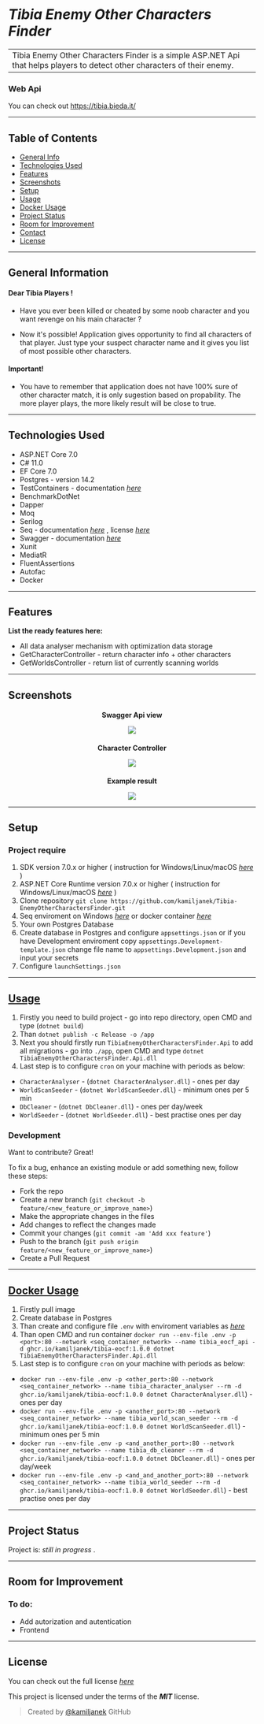 # _Tibia Enemy Other Characters Finder_

<table>
    <tr>
        <td>
            Tibia Enemy Other Characters Finder is a simple ASP.NET Api that helps players to detect other characters of their enemy.
        </td>
    </tr>
</table>

### Web Api
You can check out https://tibia.bieda.it/

---
## Table of Contents
* [General Info](#general-information)
* [Technologies Used](#technologies-used)
* [Features](#features)
* [Screenshots](#screenshots)
* [Setup](#setup)
* [Usage](#usage)
* [Docker Usage](#docker-usage)
* [Project Status](#project-status)
* [Room for Improvement](#room-for-improvement)
* [Contact](#contact)
* [License](#license)

---
## General Information
#### Dear Tibia Players ! 
- Have you ever been killed or cheated by some noob character and you want revenge on his main character ? 

- Now it's possible! Application gives opportunity to find all characters of that player. Just type your suspect character name and it gives you list of most possible other characters.

#### Important!
- You have to remember that application does not have 100% sure of other character match, it is only sugestion based on propability.
The more player plays, the more likely result will be close to true.


---
## Technologies Used
- ASP.NET Core 7.0
- C# 11.0
- EF Core 7.0
- Postgres - version 14.2
- TestContainers - documentation [_here_](https://github.com/testcontainers/testcontainers-dotnet)
- BenchmarkDotNet
- Dapper
- Moq
- Serilog
- Seq - documentation [_here_](https://docs.datalust.co/docs) , license [_here_](https://datalust.co/pricing)
- Swagger - documentation [_here_](https://swagger.io/docs/)
- Xunit
- MediatR
- FluentAssertions
- Autofac
- Docker

---
## Features
**List the ready features here:**
- All data analyser mechanism with optimization data storage
- GetCharacterController - return character info + other characters
- GetWorldsController - return list of currently scanning worlds


---
## Screenshots

<h4 align="center">Swagger Api view</h>

![](img/main_window.png)

<h4 align="center">Character Controller</h>

![](img/character_endpoint.png) 

<h4 align="center">Example result</h>

![](img/result.png)


---
## Setup

### Project require 
1. SDK version 7.0.x or higher ( instruction for Windows/Linux/macOS [_here_](https://dotnet.microsoft.com/en-us/download/dotnet/7.0) )
2. ASP.NET Core Runtime version 7.0.x or higher ( instruction for Windows/Linux/macOS [_here_](https://dotnet.microsoft.com/en-us/download/dotnet/7.0) )
3. Clone repository `git clone https://github.com/kamiljanek/Tibia-EnemyOtherCharactersFinder.git`
4. Seq enviroment on Windows [_here_](https://docs.datalust.co/docs/getting-started) or docker container [_here_](https://docs.datalust.co/docs/getting-started-with-docker)
5. Your own Postgres Database
6. Create database in Postgres and configure `appsettings.json` or if you have Development enviroment copy `appsettings.Development-template.json` change file name to `appsettings.Development.json` and input your secrets
7. Configure `launchSettings.json`

---
## [Usage](https://github.com/kamiljanek/Tibia-EnemyOtherCharactersFinder)

1. Firstly you need to build project - go into repo directory, open CMD and type (`dotnet build`)
2. Than `dotnet publish -c Release -o /app`
3. Next you should firstly run `TibiaEnemyOtherCharactersFinder.Api` to add all migrations - go into `./app`, open CMD and type `dotnet TibiaEnemyOtherCharactersFinder.Api.dll`
4. Last step is to configure `cron` on your machine with periods as below:

- `CharacterAnalyser` - (`dotnet CharacterAnalyser.dll`) - ones per day
- `WorldScanSeeder` - (`dotnet WorldScanSeeder.dll`) - minimum ones per 5 min
- `DbCleaner` - (`dotnet DbCleaner.dll`) - ones per day/week
- `WorldSeeder` - (`dotnet WorldSeeder.dll`) - best practise ones per day

### Development
Want to contribute? Great!

To fix a bug, enhance an existing module or add something new, follow these steps:

- Fork the repo
- Create a new branch (`git checkout -b feature/<new_feature_or_improve_name>`)
- Make the appropriate changes in the files
- Add changes to reflect the changes made
- Commit your changes (`git commit -am 'Add xxx feature'`)
- Push to the branch (`git push origin feature/<new_feature_or_improve_name>`)
- Create a Pull Request


---
## [Docker Usage](https://github.com/kamiljanek/Tibia-EnemyOtherCharactersFinder/pkgs/container/tibia-eocf)

1. Firstly pull image
2. Create database in Postgres 
3. Than create and configure file `.env` with enviroment variables as [_here_](https://github.com/kamiljanek/Tibia-EnemyOtherCharactersFinder/blob/develop/.env-template)
4. Than open CMD and run container `docker run --env-file .env -p <port>:80 --network <seq_container_network> --name tibia_eocf_api -d ghcr.io/kamiljanek/tibia-eocf:1.0.0 dotnet TibiaEnemyOtherCharactersFinder.Api.dll`
5. Last step is to configure `cron` on your machine with periods as below:
- `docker run --env-file .env -p <other_port>:80 --network <seq_container_network> --name tibia_character_analyser --rm -d ghcr.io/kamiljanek/tibia-eocf:1.0.0 dotnet CharacterAnalyser.dll`) - ones per day
- `docker run --env-file .env -p <another_port>:80 --network <seq_container_network> --name tibia_world_scan_seeder --rm -d ghcr.io/kamiljanek/tibia-eocf:1.0.0 dotnet WorldScanSeeder.dll`) - minimum ones per 5 min
- `docker run --env-file .env -p <and_another_port>:80 --network <seq_container_network> --name tibia_db_cleaner --rm -d ghcr.io/kamiljanek/tibia-eocf:1.0.0 dotnet DbCleaner.dll`) - ones per day/week
- `docker run --env-file .env -p <and_and_another_port>:80 --network <seq_container_network> --name tibia_world_seeder --rm -d ghcr.io/kamiljanek/tibia-eocf:1.0.0 dotnet WorldSeeder.dll`) - best practise ones per day


---
## Project Status

Project is: _still in progress_ . 


---
## Room for Improvement

### To do:
- Add autorization and autentication
- Frontend


---
## License

You can check out the full license [_here_](LICENSE.md)

This project is licensed under the terms of the **_MIT_** license.

>Created by [@kamiljanek](https://github.com/kamiljanek) GitHub
